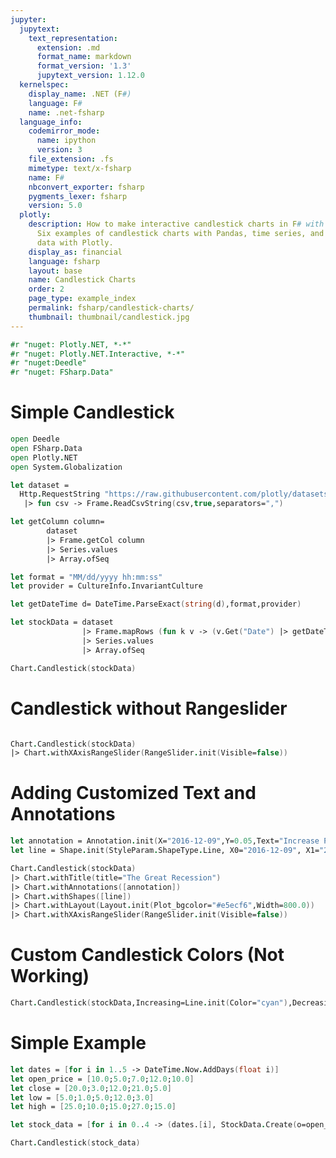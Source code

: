 ```yaml
---
jupyter:
  jupytext:
    text_representation:
      extension: .md
      format_name: markdown
      format_version: '1.3'
      jupytext_version: 1.12.0
  kernelspec:
    display_name: .NET (F#)
    language: F#
    name: .net-fsharp
  language_info:
    codemirror_mode:
      name: ipython
      version: 3
    file_extension: .fs
    mimetype: text/x-fsharp
    name: F#
    nbconvert_exporter: fsharp
    pygments_lexer: fsharp
    version: 5.0
  plotly:
    description: How to make interactive candlestick charts in F# with Plotly.
      Six examples of candlestick charts with Pandas, time series, and yahoo finance
      data with Plotly.
    display_as: financial
    language: fsharp
    layout: base
    name: Candlestick Charts
    order: 2
    page_type: example_index
    permalink: fsharp/candlestick-charts/
    thumbnail: thumbnail/candlestick.jpg
---
```


```fsharp dotnet_interactive={"language": "fsharp"}
#r "nuget: Plotly.NET, *-*"
#r "nuget: Plotly.NET.Interactive, *-*"
#r "nuget:Deedle"
#r "nuget: FSharp.Data"
```

# Simple Candlestick

```fsharp dotnet_interactive={"language": "fsharp"}
open Deedle
open FSharp.Data
open Plotly.NET
open System.Globalization

let dataset =
  Http.RequestString "https://raw.githubusercontent.com/plotly/datasets/master/finance-charts-apple.csv"
   |> fun csv -> Frame.ReadCsvString(csv,true,separators=",")

let getColumn column=
        dataset
        |> Frame.getCol column
        |> Series.values
        |> Array.ofSeq

let format = "MM/dd/yyyy hh:mm:ss"
let provider = CultureInfo.InvariantCulture

let getDateTime d= DateTime.ParseExact(string(d),format,provider)

let stockData = dataset
                |> Frame.mapRows (fun k v -> (v.Get("Date") |> getDateTime ,StockData.Create(v?``AAPL.Open``,v?``AAPL.High``,v?``AAPL.Low``,v?``AAPL.Close``)) )
                |> Series.values
                |> Array.ofSeq

Chart.Candlestick(stockData)

```

# Candlestick without Rangeslider

```fsharp dotnet_interactive={"language": "fsharp"}

Chart.Candlestick(stockData)
|> Chart.withXAxisRangeSlider(RangeSlider.init(Visible=false))

```

# Adding Customized Text and Annotations

```fsharp dotnet_interactive={"language": "fsharp"}
let annotation = Annotation.init(X="2016-12-09",Y=0.05,Text="Increase Period Begins",XRef="x", YRef="paper",ShowArrow=false)
let line = Shape.init(StyleParam.ShapeType.Line, X0="2016-12-09", X1="2016-12-09", Y0=0, Y1=1,Xref="x",Yref="paper",Line=Line.init(Width=1.5))

Chart.Candlestick(stockData)
|> Chart.withTitle(title="The Great Recession")
|> Chart.withAnnotations([annotation])
|> Chart.withShapes([line])
|> Chart.withLayout(Layout.init(Plot_bgcolor="#e5ecf6",Width=800.0))
|> Chart.withXAxisRangeSlider(RangeSlider.init(Visible=false))
```

# Custom Candlestick Colors (Not Working)

```fsharp dotnet_interactive={"language": "fsharp"}
Chart.Candlestick(stockData,Increasing=Line.init(Color="cyan"),Decreasing=Line.init(Color="gray"))
```

# Simple Example

```fsharp dotnet_interactive={"language": "fsharp"}
let dates = [for i in 1..5 -> DateTime.Now.AddDays(float i)]
let open_price = [10.0;5.0;7.0;12.0;10.0]
let close = [20.0;3.0;12.0;21.0;5.0]
let low = [5.0;1.0;5.0;12.0;3.0]
let high = [25.0;10.0;15.0;27.0;15.0]

let stock_data = [for i in 0..4 -> (dates.[i], StockData.Create(o=open_price.[i],h=high.[i],l=low.[i],c=close.[i]))]

Chart.Candlestick(stock_data)
```
